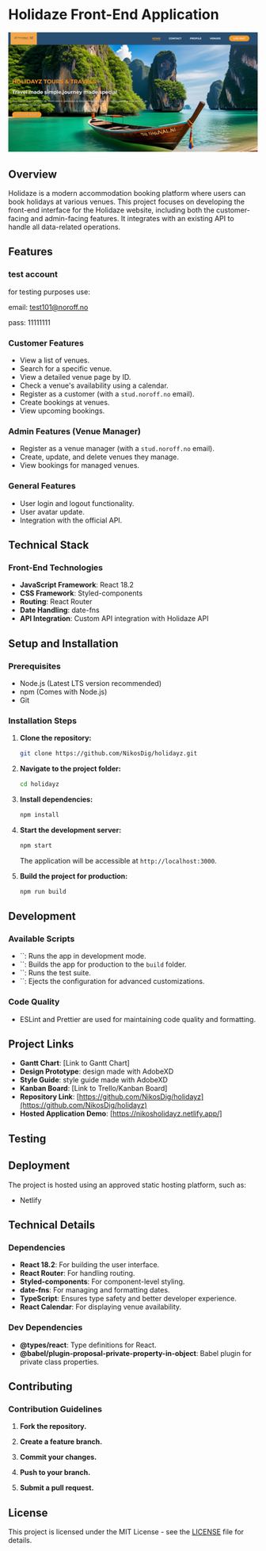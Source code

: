 # Holidaze Front-End Application 

![image](/src/XdDesignScreenShots/holidayz.png)

## Overview

Holidaze is a modern accommodation booking platform where users can book holidays at various venues. This project focuses on developing the front-end interface for the Holidaze website, including both the customer-facing and admin-facing features. It integrates with an existing API to handle all data-related operations.

## Features

### test account

for testing purposes use:


email: test101@noroff.no


pass: 11111111

### Customer Features

- View a list of venues.
- Search for a specific venue.
- View a detailed venue page by ID.
- Check a venue's availability using a calendar.
- Register as a customer (with a `stud.noroff.no` email).
- Create bookings at venues.
- View upcoming bookings.

### Admin Features (Venue Manager)

- Register as a venue manager (with a `stud.noroff.no` email).
- Create, update, and delete venues they manage.
- View bookings for managed venues.

### General Features

- User login and logout functionality.
- User avatar update.
- Integration with the official API.

## Technical Stack

### Front-End Technologies

- **JavaScript Framework**: React 18.2
- **CSS Framework**: Styled-components
- **Routing**: React Router
- **Date Handling**: date-fns
- **API Integration**: Custom API integration with Holidaze API

## Setup and Installation

### Prerequisites

- Node.js (Latest LTS version recommended)
- npm (Comes with Node.js)
- Git

### Installation Steps

1. **Clone the repository:**

   ```bash
   git clone https://github.com/NikosDig/holidayz.git
   ```

2. **Navigate to the project folder:**

   ```bash
   cd holidayz
   ```

3. **Install dependencies:**

   ```bash
   npm install
   ```

4. **Start the development server:**

   ```bash
   npm start
   ```

   The application will be accessible at `http://localhost:3000`.

5. **Build the project for production:**

   ```bash
   npm run build
   ```

## Development

### Available Scripts

- ``: Runs the app in development mode.
- ``: Builds the app for production to the `build` folder.
- ``: Runs the test suite.
- ``: Ejects the configuration for advanced customizations.

### Code Quality

- ESLint and Prettier are used for maintaining code quality and formatting.

## Project Links

- **Gantt Chart**: [Link to Gantt Chart]
- **Design Prototype**: design made with AdobeXD
- **Style Guide**: style guide made with AdobeXD
- **Kanban Board**: [Link to Trello/Kanban Board]
- **Repository Link**: [https://github.com/NikosDig/holidayz](https://github.com/NikosDig/holidayz)
- **Hosted Application Demo**: [https://nikosholidayz.netlify.app/]

## Testing

<!-- ### API Testing

- Ensure the API is running and accessible.
- Test features like venue listing, booking, and user authentication. -->

<!-- ### UI Testing

- Verify responsiveness of all UI components.
- Ensure all forms function correctly (registration, booking, login). -->

## Deployment

The project is hosted using an approved static hosting platform, such as:

- Netlify

## Technical Details

### Dependencies

- **React 18.2**: For building the user interface.
- **React Router**: For handling routing.
- **Styled-components**: For component-level styling.
- **date-fns**: For managing and formatting dates.
- **TypeScript**: Ensures type safety and better developer experience.
- **React Calendar**: For displaying venue availability.

### Dev Dependencies

- **@types/react**: Type definitions for React.
- **@babel/plugin-proposal-private-property-in-object**: Babel plugin for private class properties.

## Contributing

### Contribution Guidelines

1. **Fork the repository.**

2. **Create a feature branch.**

3. **Commit your changes.**

4. **Push to your branch.**
  
5. **Submit a pull request.**

## License
 
This project is licensed under the MIT License - see the [LICENSE](LICENSE) file for details.

